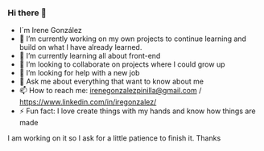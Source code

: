 ### Hi there 👋

<!--
**IreGonzalez/IreGonzalez** is a ✨ _special_ ✨ repository because its `README.md` (this file) appears on your GitHub profile.

Here are some ideas to get you started:
-->
- I´m Irene González
- 🔭 I’m currently working on my own projects to continue learning and build on what I have already learned.
- 🌱 I’m currently learning all about front-end
- 👯 I’m looking to collaborate on projects where I could grow up
- 🤔 I’m looking for help with a new job
- 💬 Ask me about everything that want to know about me
- 📫 How to reach me: irenegonzalezpinilla@gmail.com / https://www.linkedin.com/in/iregonzalez/
- ⚡ Fun fact: I love create things with my hands and know how things are made


I am working on it so I ask for a little patience to finish it. Thanks
